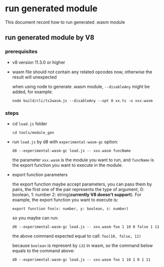 # run generated module

This document record how to run generated .wasm module

## run generated module by V8

### prerequisites
 - v8 version 11.3.0 or higher
 - wasm file should not contain any related opcodes now, otherwise the result will unexpected

   when using node to generate .wasm module, `--disableAny` might be added, for example:

   `node build/cli/ts2wasm.js --disableAny --opt 0 xx.ts -o xxx.wasm`

### steps

 - cd `load.js` folder

    `cd tools/module_gen`

 - run `load.js` by d8 with `experimental-wasm-gc` option:

    `d8 --experimental-wasm-gc load.js -- xxx.wasm funcName`

    the parameter `xxx.wasm` is the module you want to run, and `funcName` is the export function you want to execute in the module.

 - export function parameters

   the export function maybe accept parameters, you can pass them by pairs, the first one of the pair represents the type of argument, 0: boolean, 1: number 2: string(**currently V8 doesn't support**). For example, the export function you want to execute is:

   `export function foo(x: number, y: boolean, z: number)`

   so you maybe can run:

   `d8 --experimental-wasm-gc load.js -- xxx.wasm foo 1 10 0 false 1 11`

   the above command expected equal to call:
   `foo(10, false, 11)`

   because `boolean` is represent by `i32` in wasm, so the command below equals to the command above:

   `d8 --experimental-wasm-gc load.js -- xxx.wasm foo 1 10 1 0 1 11`